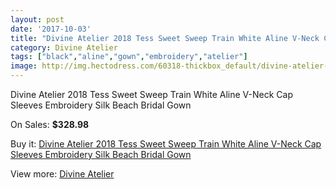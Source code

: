 ```yaml
---
layout: post
date: '2017-10-03'
title: "Divine Atelier 2018 Tess Sweet Sweep Train White Aline V-Neck Cap Sleeves Embroidery Silk Beach Bridal Gown"
category: Divine Atelier
tags: ["black","aline","gown","embroidery","atelier"]
image: http://img.hectodress.com/60318-thickbox_default/divine-atelier-2018-tess-sweet-sweep-train-white-aline-v-neck-cap-sleeves-embroidery-silk-beach-bridal-gown.jpg
---
```

Divine Atelier 2018 Tess Sweet Sweep Train White Aline V-Neck Cap Sleeves Embroidery Silk Beach Bridal Gown

On Sales: **$328.98**
<a href="https://www.hectodress.com/divine-atelier/19160-divine-atelier-2018-tess-sweet-sweep-train-white-aline-v-neck-cap-sleeves-embroidery-silk-beach-bridal-gown.html"><amp-img layout="responsive" width="600" height="600" src="//img.hectodress.com/60318-thickbox_default/divine-atelier-2018-tess-sweet-sweep-train-white-aline-v-neck-cap-sleeves-embroidery-silk-beach-bridal-gown.jpg" alt="Divine Atelier 2018 Tess Sweet Sweep Train White Aline V-Neck Cap Sleeves Embroidery Silk Beach Bridal Gown 0" /></a>
<a href="https://www.hectodress.com/divine-atelier/19160-divine-atelier-2018-tess-sweet-sweep-train-white-aline-v-neck-cap-sleeves-embroidery-silk-beach-bridal-gown.html"><amp-img layout="responsive" width="600" height="600" src="//img.hectodress.com/60325-thickbox_default/divine-atelier-2018-tess-sweet-sweep-train-white-aline-v-neck-cap-sleeves-embroidery-silk-beach-bridal-gown.jpg" alt="Divine Atelier 2018 Tess Sweet Sweep Train White Aline V-Neck Cap Sleeves Embroidery Silk Beach Bridal Gown 1" /></a>
<a href="https://www.hectodress.com/divine-atelier/19160-divine-atelier-2018-tess-sweet-sweep-train-white-aline-v-neck-cap-sleeves-embroidery-silk-beach-bridal-gown.html"><amp-img layout="responsive" width="600" height="600" src="//img.hectodress.com/60324-thickbox_default/divine-atelier-2018-tess-sweet-sweep-train-white-aline-v-neck-cap-sleeves-embroidery-silk-beach-bridal-gown.jpg" alt="Divine Atelier 2018 Tess Sweet Sweep Train White Aline V-Neck Cap Sleeves Embroidery Silk Beach Bridal Gown 2" /></a>
<a href="https://www.hectodress.com/divine-atelier/19160-divine-atelier-2018-tess-sweet-sweep-train-white-aline-v-neck-cap-sleeves-embroidery-silk-beach-bridal-gown.html"><amp-img layout="responsive" width="600" height="600" src="//img.hectodress.com/60323-thickbox_default/divine-atelier-2018-tess-sweet-sweep-train-white-aline-v-neck-cap-sleeves-embroidery-silk-beach-bridal-gown.jpg" alt="Divine Atelier 2018 Tess Sweet Sweep Train White Aline V-Neck Cap Sleeves Embroidery Silk Beach Bridal Gown 3" /></a>
<a href="https://www.hectodress.com/divine-atelier/19160-divine-atelier-2018-tess-sweet-sweep-train-white-aline-v-neck-cap-sleeves-embroidery-silk-beach-bridal-gown.html"><amp-img layout="responsive" width="600" height="600" src="//img.hectodress.com/60322-thickbox_default/divine-atelier-2018-tess-sweet-sweep-train-white-aline-v-neck-cap-sleeves-embroidery-silk-beach-bridal-gown.jpg" alt="Divine Atelier 2018 Tess Sweet Sweep Train White Aline V-Neck Cap Sleeves Embroidery Silk Beach Bridal Gown 4" /></a>
<a href="https://www.hectodress.com/divine-atelier/19160-divine-atelier-2018-tess-sweet-sweep-train-white-aline-v-neck-cap-sleeves-embroidery-silk-beach-bridal-gown.html"><amp-img layout="responsive" width="600" height="600" src="//img.hectodress.com/60321-thickbox_default/divine-atelier-2018-tess-sweet-sweep-train-white-aline-v-neck-cap-sleeves-embroidery-silk-beach-bridal-gown.jpg" alt="Divine Atelier 2018 Tess Sweet Sweep Train White Aline V-Neck Cap Sleeves Embroidery Silk Beach Bridal Gown 5" /></a>
<a href="https://www.hectodress.com/divine-atelier/19160-divine-atelier-2018-tess-sweet-sweep-train-white-aline-v-neck-cap-sleeves-embroidery-silk-beach-bridal-gown.html"><amp-img layout="responsive" width="600" height="600" src="//img.hectodress.com/60320-thickbox_default/divine-atelier-2018-tess-sweet-sweep-train-white-aline-v-neck-cap-sleeves-embroidery-silk-beach-bridal-gown.jpg" alt="Divine Atelier 2018 Tess Sweet Sweep Train White Aline V-Neck Cap Sleeves Embroidery Silk Beach Bridal Gown 6" /></a>
<a href="https://www.hectodress.com/divine-atelier/19160-divine-atelier-2018-tess-sweet-sweep-train-white-aline-v-neck-cap-sleeves-embroidery-silk-beach-bridal-gown.html"><amp-img layout="responsive" width="600" height="600" src="//img.hectodress.com/60319-thickbox_default/divine-atelier-2018-tess-sweet-sweep-train-white-aline-v-neck-cap-sleeves-embroidery-silk-beach-bridal-gown.jpg" alt="Divine Atelier 2018 Tess Sweet Sweep Train White Aline V-Neck Cap Sleeves Embroidery Silk Beach Bridal Gown 7" /></a>

Buy it: [Divine Atelier 2018 Tess Sweet Sweep Train White Aline V-Neck Cap Sleeves Embroidery Silk Beach Bridal Gown](https://www.hectodress.com/divine-atelier/19160-divine-atelier-2018-tess-sweet-sweep-train-white-aline-v-neck-cap-sleeves-embroidery-silk-beach-bridal-gown.html "Divine Atelier 2018 Tess Sweet Sweep Train White Aline V-Neck Cap Sleeves Embroidery Silk Beach Bridal Gown")

View more: [Divine Atelier](https://www.hectodress.com/371-divine-atelier "Divine Atelier")